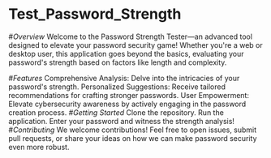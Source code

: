 # Test_Password_Strength

#*Overview*
Welcome to the Password Strength Tester—an advanced tool designed to elevate your password security game! Whether you're a web or desktop user, this application goes beyond the basics, evaluating your password's strength based on factors like length and complexity.

#*Features*
Comprehensive Analysis: Delve into the intricacies of your password's strength.
Personalized Suggestions: Receive tailored recommendations for crafting stronger passwords.
User Empowerment: Elevate cybersecurity awareness by actively engaging in the password creation process.
#*Getting Started*
Clone the repository.
Run the application.
Enter your password and witness the strength analysis!
#*Contributing*
We welcome contributions! Feel free to open issues, submit pull requests, or share your ideas on how we can make password security even more robust.
